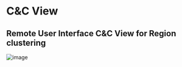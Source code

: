 # C&C View

##  Remote User Interface C&C View for Region clustering
![image](https://github.com/user-attachments/assets/0cfb525c-b5d9-4853-a36a-b5f9ed9890a0)



